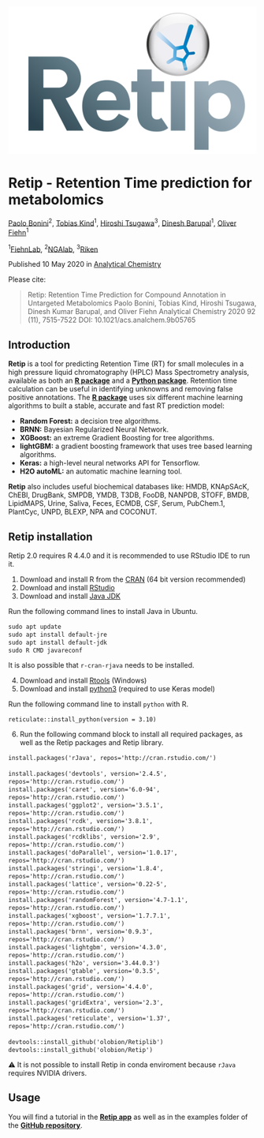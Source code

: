 ![Retip Logo](/examples/retip_logo.png)

# Retip - Retention Time prediction for metabolomics

[Paolo Bonini](https://www.researchgate.net/profile/Paolo-Bonini-2)<sup>2</sup>, [Tobias Kind](https://fiehnlab.ucdavis.edu/staff/kind)<sup>1</sup>, [Hiroshi Tsugawa](https://www.researchgate.net/profile/Hiroshi-Tsugawa)<sup>3</sup>, [Dinesh Barupal](https://fiehnlab.ucdavis.edu/component/contact/contact/11-members/14-wcmc/30)<sup>1</sup>, [Oliver Fiehn](https://fiehnlab.ucdavis.edu/staff/fiehn)<sup>1</sup>

<sup>1</sup>[FiehnLab](https://fiehnlab.ucdavis.edu/), <sup>2</sup>[NGAlab](https://www.researchgate.net/lab/NGALAB-Paolo-Bonini), <sup>3</sup>[Riken](http://prime.psc.riken.jp/)

Published 10 May 2020 in [Analytical Chemistry](https://pubs.acs.org/doi/10.1021/acs.analchem.9b05765)

Please cite:

> Retip: Retention Time Prediction for Compound Annotation in Untargeted Metabolomics Paolo Bonini, Tobias Kind, Hiroshi Tsugawa, Dinesh Kumar Barupal, and Oliver Fiehn Analytical Chemistry 2020 92 (11), 7515-7522 DOI: 10.1021/acs.analchem.9b05765

## Introduction

**Retip** is a tool for predicting Retention Time (RT) for small molecules in a high pressure liquid chromatography (HPLC) Mass Spectrometry analysis, available as both an [**R package**](https://github.com/olobion/Retip/tree/master) and a [**Python package**](https://github.com/oloBion/pyRetip/tree/master). Retention time calculation can be useful in identifying unknowns and removing false positive annotations. The [**R package**](https://github.com/olobion/Retip/tree/master) uses six different machine learning algorithms to built a stable, accurate and fast RT prediction model:

-   **Random Forest:** a decision tree algorithms.
-   **BRNN:** Bayesian Regularized Neural Network.
-   **XGBoost:** an extreme Gradient Boosting for tree algorithms.
-   **lightGBM:** a gradient boosting framework that uses tree based learning algorithms.
-   **Keras:** a high-level neural networks API for Tensorflow.
-   **H2O autoML:** an automatic machine learning tool.

**Retip** also includes useful biochemical databases like: HMDB, KNApSAcK, ChEBI, DrugBank, SMPDB, YMDB, T3DB, FooDB, NANPDB, STOFF, BMDB, LipidMAPS, Urine, Saliva, Feces, ECMDB, CSF, Serum, PubChem.1, PlantCyc, UNPD, BLEXP, NPA and COCONUT.

## Retip installation

Retip 2.0 requires R 4.4.0 and it is recommended to use RStudio IDE to run it.

1.  Download and install R from the [CRAN](https://cran.r-project.org/) (64 bit version recommended)
2.  Download and install [RStudio](https://posit.co/download/rstudio-desktop/#download)
3.  Download and install [Java JDK](https://www.oracle.com/java/technologies/downloads/#java8)

Run the following command lines to install Java in Ubuntu.

```{bash}
sudo apt update
sudo apt install default-jre
sudo apt install default-jdk
sudo R CMD javareconf
```

It is also possible that `r-cran-rjava` needs to be installed.

4.  Download and install [Rtools](https://cran.rstudio.com/bin/windows/Rtools/) (Windows)
5.  Download and install [python3](https://www.python.org/downloads/) (required to use Keras model)

Run the following command line to install `python` with R.

```{r}
reticulate::install_python(version = 3.10)
```

6.  Run the following command block to install all required packages, as well as the Retip packages and Retip library.

```{r}
install.packages('rJava', repos='http://cran.rstudio.com/')

install.packages('devtools', version='2.4.5', repos='http://cran.rstudio.com/')
install.packages('caret', version='6.0-94', repos='http://cran.rstudio.com/')
install.packages('ggplot2', version='3.5.1', repos='http://cran.rstudio.com/')
install.packages('rcdk', version='3.8.1', repos='http://cran.rstudio.com/')
install.packages('rcdklibs', version='2.9', repos='http://cran.rstudio.com/')
install.packages('doParallel', version='1.0.17', repos='http://cran.rstudio.com/')
install.packages('stringi', version='1.8.4', repos='http://cran.rstudio.com/')
install.packages('lattice', version='0.22-5', repos='http://cran.rstudio.com/')
install.packages('randomForest', version='4.7-1.1', repos='http://cran.rstudio.com/')
install.packages('xgboost', version='1.7.7.1', repos='http://cran.rstudio.com/')
install.packages('brnn', version='0.9.3', repos='http://cran.rstudio.com/')
install.packages('lightgbm', version='4.3.0', repos='http://cran.rstudio.com/')
install.packages('h2o', version='3.44.0.3')
install.packages('gtable', version='0.3.5', repos='http://cran.rstudio.com/')
install.packages('grid', version='4.4.0', repos='http://cran.rstudio.com/')
install.packages('gridExtra', version='2.3', repos='http://cran.rstudio.com/')
install.packages('reticulate', version='1.37', repos='http://cran.rstudio.com/')

devtools::install_github('olobion/Retiplib')
devtools::install_github('olobion/Retip')
```

:warning: It is not possible to install Retip in conda enviroment because `rJava` requires NVIDIA drivers.

## Usage

You will find a tutorial in the [**Retip app**](https://www.retip.app/) as well as in the examples folder of the [**GitHub repository**](https://github.com/olobion/Retip/tree/master?tab=readme-ov-file).
